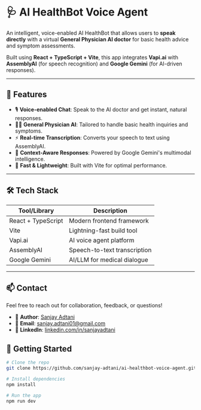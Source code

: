 # 🩺 AI HealthBot Voice Agent

An intelligent, voice-enabled AI HealthBot that allows users to **speak directly** with a virtual **General Physician AI doctor** for basic health advice and symptom assessments.

Built using **React + TypeScript + Vite**, this app integrates **Vapi.ai** with **AssemblyAI** (for speech recognition) and **Google Gemini** (for AI-driven responses).

---

## 🧠 Features

- 🎙️ **Voice-enabled Chat**: Speak to the AI doctor and get instant, natural responses.
- 👨‍⚕️ **General Physician AI**: Tailored to handle basic health inquiries and symptoms.
- ⚡ **Real-time Transcription**: Converts your speech to text using AssemblyAI.
- 🤖 **Context-Aware Responses**: Powered by Google Gemini's multimodal intelligence.
- 🚀 **Fast & Lightweight**: Built with Vite for optimal performance.

---

## 🛠️ Tech Stack

| Tool/Library     | Description                         |
|------------------|-------------------------------------|
| React + TypeScript | Modern frontend framework           |
| Vite             | Lightning-fast build tool           |
| Vapi.ai          | AI voice agent platform             |
| AssemblyAI       | Speech-to-text transcription        |
| Google Gemini    | AI/LLM for medical dialogue         |

---

## 📫 Contact

Feel free to reach out for collaboration, feedback, or questions!

- 👤 **Author**: [Sanjay Adtani](https://github.com/sanjay-adtani)
- 📧 **Email**: sanjay.adtani01@gmail.com
- 💼 **LinkedIn**: [linkedin.com/in/sanjayadtani](https://www.linkedin.com/in/sanjayadtani)

## 🧪 Getting Started

```bash
# Clone the repo
git clone https://github.com/sanjay-adtani/ai-healthbot-voice-agent.git

# Install dependencies
npm install

# Run the app
npm run dev